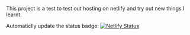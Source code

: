This project is a test to test out hosting on netlify and try out new things I learnt.


Automaticlly update the status badge:
[![Netlify Status](https://api.netlify.com/api/v1/badges/0200ef1a-a110-4e4f-a435-0ed057b42dfd/deploy-status)](https://app.netlify.com/sites/web-test-alicicek/deploys)
